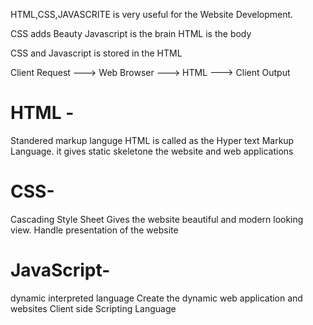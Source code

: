 HTML,CSS,JAVASCRITE is very useful for the Website Development.

CSS adds Beauty
Javascript is the brain
HTML is the body

CSS and Javascript is stored in the HTML 

Client Request ---> Web Browser ---> HTML ---> Client Output

# HTML -
Standered markup languge
HTML is called as the Hyper text Markup Language.
it gives static skeletone the website and web applications

# CSS-
Cascading Style Sheet
Gives the website beautiful and modern looking view.
Handle presentation of the website 

# JavaScript-
dynamic interpreted language
Create the dynamic web application and websites
Client side Scripting Language 
